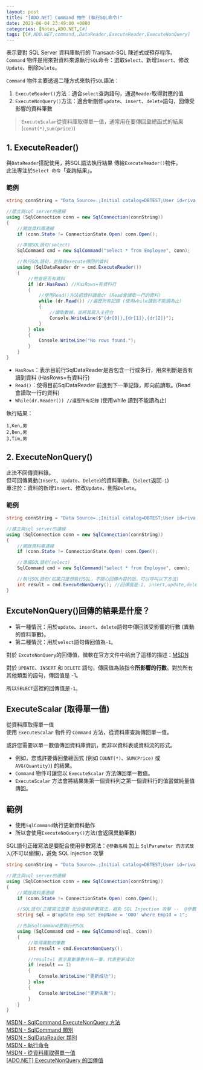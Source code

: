 ```yaml
---
layout: post
title: "[ADO.NET] Command 物件 (執行SQL命令)"
date: 2021-06-04 23:49:00 +0800
categories: [Notes,ADO.NET,C#]
tags: [C#,ADO.NET,command,,DataReader,ExecuteReader,ExecuteNonQuery]
---
```



表示要對 SQL Server 資料庫執行的 Transact-SQL 陳述式或預存程序。        
`Command` 物件是用來對資料來源執行`SQL`命令：選取`Select`、新增`Insert`、修改`Update`、刪除`Delete`。       

`Command` 物件主要透過二種方式來執行`SQL`語法： 

1. `ExecuteReader()`方法：適合`select`查詢語句，通過`Reader`取得對應的值
2. `ExecuteNonQuery()`方法：適合新刪修`update`、`insert`、`delete`語句，回傳受影響的資料筆數

> `ExecuteScalar`從資料庫取得單一值，通常用在要傳回彙總函式的結果(`conut(*)`,`sum(price)`)


## 1. ExecuteReader()

與`DataReader`搭配使用，將SQL語法執行結果 傳給`ExecuteReader()`物件。       
此法專注於`Select 命令`「查詢結果」。


### 範例

```c#
string connString = "Data Source=.;Initial catalog=DBTEST;User id=riva;Password=1234;Encrypt=true;TrustServerCertificate=True";

//建立與sql server的連線
using (SqlConnection conn = new SqlConnection(connString))
{
    //開啟資料庫連線
    if (conn.State != ConnectionState.Open) conn.Open();

    //準備SQL語句(select)
    SqlCommand cmd = new SqlCommand("select * from Employee", conn);

    //執行SQL語句，並接收execute傳回的資料
    using (SqlDataReader dr = cmd.ExecuteReader())
    {
        //檢查是否有資料
        if (dr.HasRows) //HasRows=有資料行
        {
            //使用Read()方法把資料讀進dr (Read會讀取一行的資料)
            while (dr.Read()) //遍歷所有記錄 (使用while讀到不能讀為止)
            {
                //讀取數據，並將其寫入主控台
                Console.WriteLine($"{dr[0]},{dr[1]},{dr[2]}");
            }
        } else
        {
            Console.WriteLine("No rows found.");
        }
    }
}
```

- `HasRows`：表示目前行SqlDataReader是否包含一行或多行，用來判斷是否有讀到資料 (HasRows=有資料行)     
- `Read()`：使得目前SqlDataReader 前進到下一筆記錄，即向前讀取。(Read 會讀取一行的資料)       
- `While(dr.Reader()) //遍歷所有記錄` (使用while 讀到不能讀為止)


執行結果：

```
1,Ken,男
2,Ben,男
3,Tim,男
```


## 2. ExecuteNonQuery()

此法不回傳資料錄。      
但可回傳異動(`Insert`、`Update`、`Delete`)的資料筆數。(`Select`返回`-1`)     
專注於：資料的新增`Insert`、修改`Update`、刪除`Delete`。       


### 範例

```c#
string connString = "Data Source=.;Initial catalog=DBTEST;User id=riva;Password=1234;Encrypt=true;Trust Server Certificate=True";

//建立與sql server的連線
using (SqlConnection conn = new SqlConnection(connString))
{
    //開啟資料庫連線
    if (conn.State != ConnectionState.Open) conn.Open();

    //準備SQL語句(select)
    SqlCommand cmd = new SqlCommand("select * from Employee", conn);

    //執行SQL語句(如果只是想執行SQL，不關心回傳內容的話，可以呼叫以下方法)
    int result = cmd.ExecuteNonQuery(); //回傳值是-1, insert,update,delete是回傳異動的資料筆數
}
```

## ExcuteNonQuery()回傳的結果是什麼？

- 第一種情況：用於`update`、`insert`、`delete`語句中傳回該受影響的行數 (異動的資料筆數)。
- 第二種情況：用於`select`語句傳回值為`-1`。
       

對於 `ExcuteNonQuery`的回傳值，微軟在官方文件中給出了這樣的描述：[MSDN](https://learn.microsoft.com/zh-tw/dotnet/api/system.data.sqlclient.sqlcommand.executenonquery?view=netframework-4.8.1&viewFallbackFrom=dotnet-plat-ext-5.0)  

對於 `UPDATE`、`INSERT` 和 `DELETE` 語句，傳回值為該指令**所影響的行數**。對於所有其他類型的語句，傳回值是 -1。

所以`SELECT`這裡的回傳值是`-1`。


## ExecuteScalar (取得單一值)

從資料庫取得單一值        
使用 `ExecuteScalar` 物件的 `Command` 方法，從資料庫查詢傳回單一值。      

或許您需要以單一數值傳回資料庫資訊，而非以資料表或資料流的形式。 

- 例如，您或許要傳回彙總函式 (例如 `COUNT(*)`、`SUM(Price)` 或 `AVG(Quantity)`) 的結果。       
- `Command` 物件可讓您以 `ExecuteScalar` 方法傳回單一數值。       
- `ExecuteScalar` 方法會將結果集第一個資料列之第一個資料行的值當做純量值傳回。


## 範例

- 使用`SqlCommand`執行更新資料動作
- 所以會使用`ExecuteNoQuery()`方法(會返回異動筆數)

SQL語句正確寫法是要配合使用參數寫法：`@參數名稱` 加上 `SqlParameter 的方式放入`(不可以偷懶)，避免 SQL Injection 攻擊


```c#
string connString = "Data Source=.;Initial catalog=DBTEST;User id=riva;Password=1234;Encrypt=true;Trust Server Certificate=True";

//建立與sql server的連線
using (SqlConnection conn = new SqlConnection(connString))
{
    //開啟資料庫連線
    if (conn.State != ConnectionState.Open) conn.Open();

    //SQL語句(正確寫法是要 配合使用參數寫法，避免 SQL Injection 攻擊 --  @參數名稱+SqlParameter 的方式放入)
    string sql = @"update emp set EmpName = 'OOO' where EmpId = 1";

    //告訴SqlCommand要執行的SQL
    using (SqlCommand cmd = new SqlCommand(sql, conn))
    {
        //取得異動的筆數
        int result = cmd.ExecuteNonQuery();

        //result=1 表示異動筆數共有一筆，代表更新成功
        if (result == 1)
        {
            Console.WriteLine("更新成功");
        } else
        {
            Console.WriteLine("更新失敗");
        }
    }
}
```

[MSDN - SqlCommand.ExecuteNonQuery 方法](https://learn.microsoft.com/zh-tw/dotnet/api/system.data.sqlclient.sqlcommand.executenonquery?view=netframework-4.8.1&viewFallbackFrom=dotnet-plat-ext-5.0)    
[MSDN - SqlCommand 類別](https://learn.microsoft.com/zh-tw/dotnet/api/system.data.sqlclient.sqlcommand?view=netframework-4.8.1&viewFallbackFrom=dotnet-plat-ext-8.0)        
[MSDN - SqlDataReader 類別](https://learn.microsoft.com/zh-tw/dotnet/api/system.data.sqlclient.sqldatareader?view=netframework-4.8.1&viewFallbackFrom=dotnet-plat-ext-8.0)       
[MSDN - 執行命令](https://learn.microsoft.com/zh-tw/dotnet/framework/data/adonet/executing-a-command)       
[MSDN - 從資料庫取得單一值](https://learn.microsoft.com/zh-tw/dotnet/framework/data/adonet/obtaining-a-single-value-from-a-database)   
[[ADO.NET] ExecuteNonQuery 的回傳值](https://riivalin.github.io/posts/2023/07/adonet-executenonquery/)